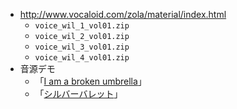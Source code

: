 * http://www.vocaloid.com/zola/material/index.html
  * ```voice_wil_1_vol01.zip```
  * ```voice_wil_2_vol01.zip```
  * ```voice_wil_3_vol01.zip```
  * ```voice_wil_4_vol01.zip```
* 音源デモ
  * 「[I am a broken umbrella](https://soundcloud.com/0358/0wilim-a-broken-umbrellatest)」
  * 「[シルバーバレット](https://soundcloud.com/0358/reuploadwil)」
